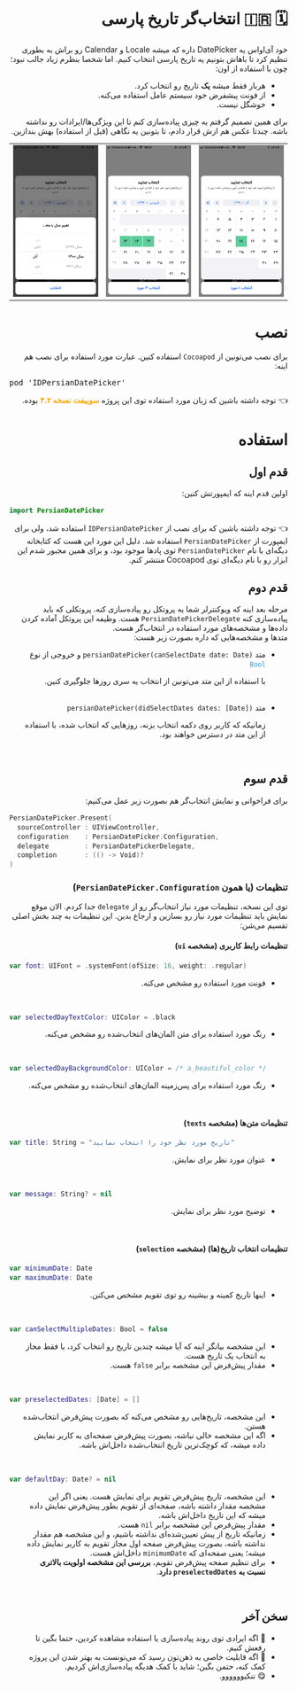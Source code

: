 
<div dir='rtl'>

  # 🗓 🇮🇷 انتخاب‌گر تاریخ پارسی
  
  خود آی‌او‌اس یه DatePicker داره که میشه Locale و Calendar رو براش به بطوری تنظیم کرد تا باهاش بتونیم یه تاریخ پارسی انتخاب کنیم. اما شخصا بنظرم زیاد جالب نبود؛ چون با استفاده از اون:

  - هربار فقط میشه <b>یک</b> تاریخ رو انتخاب کرد.
  - از فونت پیشفرض خود سیستم عامل استفاده می‌کنه.
  - خوشگل نیست.

  برای همین تصمیم گرفتم یه چیزی پیاده‌سازی کنم تا این ویژگی‌ها/ایرادات رو نداشته باشه. چندتا عکس هم ازش قرار دادم، تا بتونین یه نگاهی (قبل از استفاده) بهش بندازین.

  <table>
    <tr>
      <td><img src='./Images/0.png'></td>
      <td><img src='./Images/1.png'></td>
      <td><img src='./Images/2.png'></td>
    </tr>
  </table>

  <h1>نصب</h1>
  <p>
  برای نصب می‌تونین از <code>Cocoapod</code> استفاده کنین. عبارت مورد استفاده برای نصب هم اینه:

  <pre dir='ltr'>pod 'IDPersianDatePicker'</pre>

  </p>

  <p>👈 توجه داشته باشین که زبان مورد استفاده توی این پروژه <span style='font-weight: bold; color: orange;'>سوییفت نسخه ۴.۲</span> بوده. </p>

  <h1>استفاده</h1>

  <h2>قدم اول</h2>
  <p>اولین قدم اینه که ایمپورتش کنین: </p>
  <div dir='ltr'>
  
```swift
import PersianDatePicker
```

  </div>

  👈 توجه داشته باشین که برای نصب از <code>IDPersianDatePicker</code> استفاده شد، ولی برای ایمپورت از <code>PersianDatePicker</code> استفاده شد. دلیل این مورد این هست که کتابخانه دیگه‌ای با نام <code>PersianDatePicker</code> توی پادها موجود بود، و برای همین مجبور شدم این ابزار رو با نام دیگه‌ای توی Cocoapod منتشر کنم.

  <h2>قدم دوم</h2>
  <p>مرحله بعد اینه که ویوکنترلر شما یه پروتکل رو پیاده‌سازی کنه. پروتکلی که باید پیاده‌سازی کنه <code>PersianDatePickerDelegate</code> هست. وظیفه این پروتکل آماده کردن داده‌ها و مشخصه‌های مورد استفاده در انتخاب‌گر هست.<br>
  متدها و مشخصه‌هایی که داره بصورت زیر هست:

  <ul>
    <li>متد <code dir='ltr'>persianDatePicker(canSelectDate date: Date)</code> و خروجی از نوع <code dir='ltr' style='color: #3498DB;'>Bool</code>
    <p>با استفاده از این متد می‌تونین از انتخاب یه سری روزها جلوگیری کنین.</p><br>
    </li>
    <li>متد <code dir='ltr'>persianDatePicker(didSelectDates dates: [Date])</code>
    <p>زمانیکه که کاربر روی دکمه انتخاب بزنه، روزهایی که انتخاب شده، با استفاده از این متد در دسترس خواهند بود.</p><br>
    </li>
  </ul>
  </p>

  ## قدم سوم

  برای فراخوانی و نمایش انتخاب‌گر هم بصورت زیر عمل می‌کنیم:

  <div dir='ltr'>

```swift
PersianDatePicker.Present(
  sourceController : UIViewController,
  configuration    : PersianDatePicker.Configuration,
  delegate         : PersianDatePickerDelegate,
  completion       : (() -> Void)?
)
```

  </div>

  ### تنظیمات (یا همون <code>PersianDatePicker.Configuration</code>)

  توی این نسخه، تنظیمات مورد نیاز انتخاب‌گر رو از <code>delegate</code> جدا کردم. الان موقع نمایش باید تنظیمات مورد نیاز رو بسازین و ارجاع بدین. این تنظیمات به چند بخش اصلی تقسیم می‌شن:

  #### تنظیمات رابط کاربری (**مشخصه <code>ui</code>**)

  <div dir='ltr'>

  ```swift
  var font: UIFont = .systemFont(ofSize: 16, weight: .regular)
  ```

  </div>

  - فونت مورد استفاده رو مشخص می‌کنه.

  <br>

  <div dir='ltr'>

  ```swift
  var selectedDayTextColor: UIColor	= .black
  ```

  </div>

  - رنگ مورد استفاده برای متن المان‌های انتخاب‌شده رو مشخص می‌کنه.

  <br>

  <div dir='ltr'>

  ```swift
  var selectedDayBackgroundColor: UIColor = /* a_beautiful_color */
  ```

  </div>

  - رنگ مورد استفاده برای پس‌زمینه المان‌های انتخاب‌شده رو مشخص می‌کنه.

  <br>

  
  #### تنظیمات متن‌ها (**مشخصه <code>texts</code>**)

  <div dir='ltr'>

  ```swift
  var title: String = "تاریخ مورد نظر خود را انتخاب نمایید"
  ```

  </div>

  - عنوان مورد نظر برای نمایش.

  <br>

  <div dir='ltr'>

  ```swift
  var message: String? = nil
  ```

  </div>

  - توضیح مورد نظر برای نمایش.

  <br>

  #### تنظیمات انتخاب تاریخ(ها) (**مشخصه <code>selection</code>**)

  <div dir='ltr'>

  ```swift
  var minimumDate: Date
  var maximumDate: Date
  ```

  </div>

  - اینها تاریخ کمینه و بیشینه رو توی تقویم مشخص می‌کنن.

  <br>

  <div dir='ltr'>

  ```swift
  var canSelectMultipleDates: Bool = false
  ```

  </div>

  - این مشخصه بیانگر اینه که آیا میشه چندین تاریخ رو انتخاب کرد، یا فقط مجاز به انتخاب یک تاریخ هست.
  - مقدار پیش‌فرض این مشخصه برابر <code>false</code> هست.

  <br>

  <div dir='ltr'>

  ```swift
  var preselectedDates: [Date] = []
  ```

  </div>

  - این مشخصه، تاریخ‌هایی رو مشخص می‌کنه که بصورت پیش‌فرض انتخاب‌شده هستن.
  - اگه این مشخصه خالی نباشه، بصورت پیش‌فرض صفحه‌ای به کاربر نمایش داده میشه، که کوچک‌ترین تاریخ انتخاب‌شده داخل‌اش باشه. 

  <br>

  <div dir='ltr'>

  ```swift
  var defaultDay: Date? = nil
  ```

  </div>

  - این مشخصه، تاریخ پیش‌فرض تقویم برای نمایش هست. یعنی اگر این مشخصه مقدار داشته باشه، صفحه‌ای از تقویم بطور پیش‌فرض نمایش داده میشه که این تاریخ داخل‌اش باشه.
  - مقدار پیش‌فرض این مشخصه برابر <code>nil</code> هست.
  - زمانیکه تاریخ از پیش تعیین‌شده‌ای نداشته باشیم، و این مشخصه هم مقدار نداشته باشه، بصورت پیش‌فرض صفحه اول مجاز تقویم به کاربر نمایش داده میشه؛ یعنی صفحه‌ای که <code>minimumDate</code> داخل‌اش هست.
  - برای تنظیم صفحه پیش‌فرض تقویم، **بررسی این مشخصه اولویت بالاتری نسبت به <code>preselectedDates</code> دارد**.

  <br>


  ## سخن آخر

  - 👀 اگه ایرادی توی روند پیاده‌سازی یا استفاده مشاهده کردین، حتما بگین تا رفعش کنیم. 
  - 🤝 اگه قابلیت خاصی به ذهن‌تون رسید که می‌تونست به بهتر شدن این پروژه کمک کنه، حتمن بگین؛ شاید با کمک هدیگه پیاده‌سازی‌اش کردیم.
  - 😋 تنکیوووووو. 
  
  
</div>
